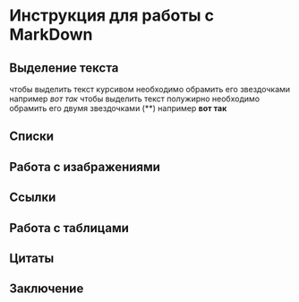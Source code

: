 # Инструкция для работы с MarkDown

## Выделение текста
чтобы выделить текст курсивом необходимо обрамить его звездочками например *вот так*
чтобы выделить текст полужирно необходимо обрамить его двумя звездочками (**) например **вот так**
## Списки

## Работа с изабражениями

## Ссылки

## Работа с таблицами

## Цитаты

## Заключение

